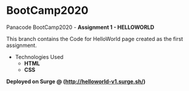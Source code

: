 # BootCamp2020
 Panacode BootCamp2020 - **Assignment 1 - HELLOWORLD**
 
 This branch contains the Code for HelloWorld page created as the first assignment.
 - Technologies Used
   - **HTML**
   - **CSS**

**Deployed on Surge @ (http://helloworld-v1.surge.sh/)**
 
